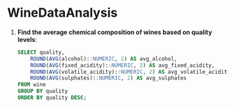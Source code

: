 # WineDataAnalysis


1. **Find the average chemical composition of wines based on quality levels**:
   ```sql
   SELECT quality, 
       ROUND(AVG(alcohol)::NUMERIC, 2) AS avg_alcohol, 
       ROUND(AVG(fixed_acidity)::NUMERIC, 2) AS avg_fixed_acidity, 
       ROUND(AVG(volatile_acidity)::NUMERIC, 2) AS avg_volatile_acidity, 
       ROUND(AVG(sulphates)::NUMERIC, 2) AS avg_sulphates
   FROM wine
   GROUP BY quality
   ORDER BY quality DESC;
   ```
